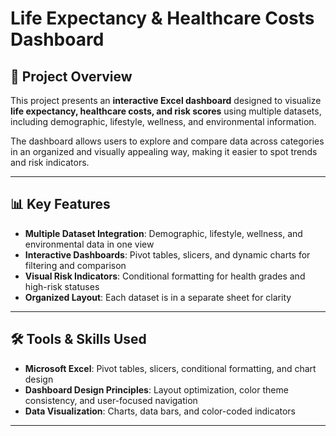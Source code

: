 # Life Expectancy & Healthcare Costs Dashboard

## 📌 Project Overview
This project presents an **interactive Excel dashboard** designed to visualize **life expectancy, healthcare costs, and risk scores** using multiple datasets, including demographic, lifestyle, wellness, and environmental information.

The dashboard allows users to explore and compare data across categories in an organized and visually appealing way, making it easier to spot trends and risk indicators.

---

## 📊 Key Features
- **Multiple Dataset Integration**: Demographic, lifestyle, wellness, and environmental data in one view
- **Interactive Dashboards**: Pivot tables, slicers, and dynamic charts for filtering and comparison
- **Visual Risk Indicators**: Conditional formatting for health grades and high-risk statuses
- **Organized Layout**: Each dataset is in a separate sheet for clarity

---

## 🛠️ Tools & Skills Used
- **Microsoft Excel**: Pivot tables, slicers, conditional formatting, and chart design
- **Dashboard Design Principles**: Layout optimization, color theme consistency, and user-focused navigation
- **Data Visualization**: Charts, data bars, and color-coded indicators

---

